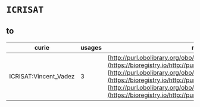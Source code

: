 # `ICRISAT`

## to

| curie                 |   usages | nodes                                                                                                                                                                                                                                                                                                                                       |
|-----------------------|----------|---------------------------------------------------------------------------------------------------------------------------------------------------------------------------------------------------------------------------------------------------------------------------------------------------------------------------------------------|
| ICRISAT:Vincent_Vadez |        3 | [http://purl.obolibrary.org/obo/TO:0020080](https://bioregistry.io/http://purl.obolibrary.org/obo/TO:0020080), [http://purl.obolibrary.org/obo/TO:0020081](https://bioregistry.io/http://purl.obolibrary.org/obo/TO:0020081), [http://purl.obolibrary.org/obo/TO:0020082](https://bioregistry.io/http://purl.obolibrary.org/obo/TO:0020082) |
